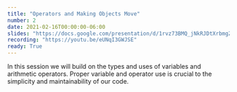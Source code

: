 ```yaml
---
title: "Operators and Making Objects Move"
number: 2
date: 2021-02-16T00:00:00-06:00
slides: "https://docs.google.com/presentation/d/1rvz73BMQ_jNkRJDtXrbmgZGQAif78O99Ggdv_GnLYe4/edit?usp=sharing"
recording: "https://youtu.be/eUNqI3GWJSE"
ready: True
---
```


In this session we will build on the types and uses of variables and arithmetic operators. Proper variable and operator use is crucial to the simplicity and maintainability of our code.